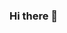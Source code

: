 ### Hi there 👋

<!--
**garrettjameson/garrettjameson** is a ✨ _special_ ✨ repository because its `README.md` (this file) appears on your GitHub profile.

Here are some ideas to get you started:

- 🔭 I’m currently working on automatic budget dashboard and intermittent reward schedule app
- 🌱 I’m currently learning website APIs
- 🤔 I’m looking for help with project structure best practices
- 💬 Ask me about cooking, philosophy, working out
- 📫 How to reach me: garrettleejameson@gmail.com
-->
